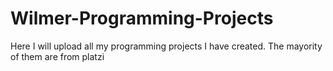 # Wilmer-Programming-Projects
Here I will upload all my programming projects I have created. The mayority of them are from platzi
